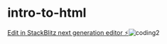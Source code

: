 # intro-to-html

[Edit in StackBlitz next generation editor ⚡️](https://stackblitz.com/~/github.com/hamrakulovna/intro-to-html)![coding2](https://github.com/hamrakulovna/intro-to-html/assets/84481766/945a47ef-fec9-4cbc-a969-356b857be8ad)
